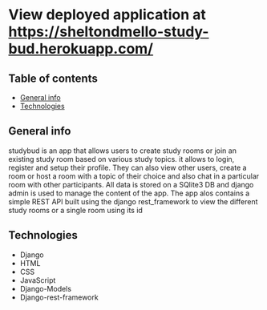 # View deployed application at https://sheltondmello-study-bud.herokuapp.com/
## Table of contents
* [General info](#general-info)
* [Technologies](#technologies)

## General info
studybud is an app that allows users to create study rooms or join an existing study room based on various study topics. it allows to login, register and setup their profile. They can also view other users, create a room or host a room with a topic of their choice and also chat in a particular room with other participants. All data is stored on a SQlite3 DB and django admin is used to manage the content of the app. The app alos contains a simple REST API built using the django rest_framework to view the different study rooms or a single room using its id
	
## Technologies
* Django
* HTML
* CSS
* JavaScript
* Django-Models
* Django-rest-framework
